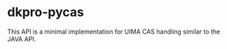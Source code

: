 # dkpro-pycas

This API is a minimal implementation for UIMA CAS handling similar to the JAVA API. 
